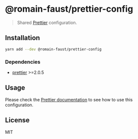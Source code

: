 # @romain-faust/prettier-config

> Shared [Prettier](https://prettier.io) configuration.

## Installation

```bash
yarn add --dev @romain-faust/prettier-config
```

### Dependencies

-   [prettier](https://npmjs.org/package/prettier) >=2.0.5

## Usage

Please check the [Prettier documentation](https://prettier.io/docs/en/configuration.html#sharing-configurations) to see how to use this configuration.

## License

MIT
